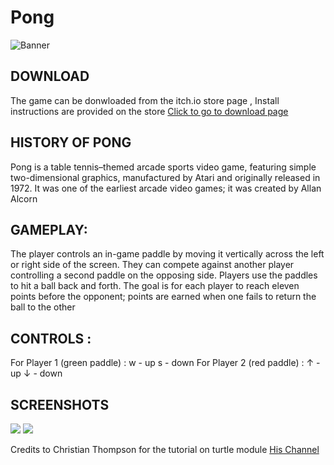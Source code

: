 # Pong

![Banner](https://img.itch.zone/aW1nLzcwNTM1MzgucG5n/original/h6K4eJ.png)


## DOWNLOAD
The game can be donwloaded from the itch.io store page , Install instructions are provided on the store  [Click to go to download page ](https://satvikdesktop.itch.io/totally-accurate-pong)

## HISTORY OF PONG
Pong is a table tennis–themed arcade sports video game, featuring simple two-dimensional graphics, manufactured by Atari and originally released in 1972. It was one of the earliest arcade video games; it was created by Allan Alcorn 

## GAMEPLAY:
The player controls an in-game paddle by moving it vertically across the left or right side of the screen. They can compete against another player controlling a second paddle on the opposing side. Players use the paddles to hit a ball back and forth. The goal is for each player to reach eleven points before the opponent; points are earned when one fails to return the ball to the other

## CONTROLS :
For Player 1 (green paddle) :
w - up
s - down
For Player 2 (red paddle) :
↑ - up
↓ - down
## SCREENSHOTS
![](https://img.itch.zone/aW1hZ2UvMTIwODk4Ny83MDUzNTc2LnBuZw==/original/S8sFkJ.png)
![](https://img.itch.zone/aW1hZ2UvMTIwODk4Ny83MDUzNTc1LnBuZw==/original/kAymgT.png)

Credits to Christian Thompson for the tutorial on turtle module [His Channel](https://www.youtube.com/channel/UC2vm-0XX5RkWCXWwtBZGOXg)
